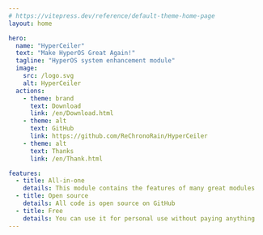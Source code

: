 ```yaml
---
# https://vitepress.dev/reference/default-theme-home-page
layout: home

hero:
  name: "HyperCeiler"
  text: "Make HyperOS Great Again!"
  tagline: "HyperOS system enhancement module"
  image:
    src: /logo.svg
    alt: HyperCeiler
  actions:
    - theme: brand
      text: Download
      link: /en/Download.html
    - theme: alt
      text: GitHub
      link: https://github.com/ReChronoRain/HyperCeiler
    - theme: alt
      text: Thanks
      link: /en/Thank.html

features:
  - title: All-in-one
    details: This module contains the features of many great modules
  - title: Open source
    details: All code is open source on GitHub
  - title: Free
    details: You can use it for personal use without paying anything
---
```


